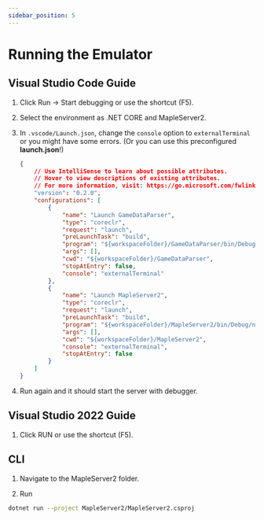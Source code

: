 ```yaml
---
sidebar_position: 5
---
```


# Running the Emulator

## Visual Studio Code Guide

1. Click Run -> Start debugging or use the shortcut (F5).

2. Select the environment as .NET CORE and MapleServer2.

3. In `.vscode/Launch.json`, change the `console` option to `externalTerminal` or you might have some errors. (Or you can use this preconfigured **launch.json**!)

    ```json
    {
        // Use IntelliSense to learn about possible attributes.
        // Hover to view descriptions of existing attributes.
        // For more information, visit: https://go.microsoft.com/fwlink/?linkid=830387
        "version": "0.2.0",
        "configurations": [
            {
                "name": "Launch GameDataParser",
                "type": "coreclr",
                "request": "launch",
                "preLaunchTask": "build",
                "program": "${workspaceFolder}/GameDataParser/bin/Debug/net6.0/GameDataParser.dll",
                "args": [],
                "cwd": "${workspaceFolder}/GameDataParser",
                "stopAtEntry": false,
                "console": "externalTerminal"
            },
            {
                "name": "Launch MapleServer2",
                "type": "coreclr",
                "request": "launch",
                "preLaunchTask": "build",
                "program": "${workspaceFolder}/MapleServer2/bin/Debug/net6.0/MapleServer2.dll",
                "args": [],
                "cwd": "${workspaceFolder}/MapleServer2",
                "console": "externalTerminal",
                "stopAtEntry": false
            }
        ]
    }
    ```

4. Run again and it should start the server with debugger.

## Visual Studio 2022 Guide

1. Click RUN or use the shortcut (F5).

## CLI

1. Navigate to the MapleServer2 folder.

2. Run

```sh
dotnet run --project MapleServer2/MapleServer2.csproj
```
